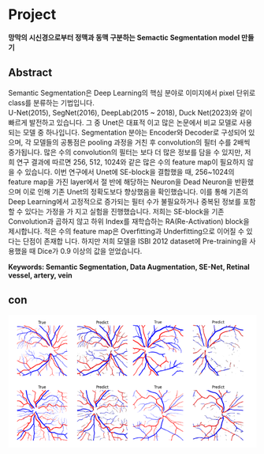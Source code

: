 # **Project**
**망막의 시신경으로부터 정맥과 동맥 구분하는 Semactic Segmentation model 만들기**

## **Abstract**
Semantic Segmentation은 Deep Learning의 핵심 분야로 이미지에서 pixel 단위로 class를 분류하는 기법입니다.  
U-Net(2015), SegNet(2016), DeepLab(2015 ~ 2018), Duck Net(2023)와 같이 빠르게 발전하고 있습니다. 그 중 Unet은 대표적
이고 많은 논문에서 비교 모델로 사용되는 모델 중 하나입니다. Segmentation 분야는 Encoder와 Decoder로 구성되어 있
으며, 각 모델들의 공통점은 pooling 과정을 거친 후 convolution의 필터 수를 2배씩 증가됩니다. 많은 수의 convolution의
필터는 보다 더 많은 정보를 담을 수 있지만, 저희 연구 결과에 따르면 256, 512, 1024와 같은 많은 수의 feature map이
필요하지 않을 수 있습니다. 이번 연구에서 Unet에 SE-block을 결합했을 때, 256~1024의 feature map을 가진 layer에서 절
반에 해당하는 Neuron을 Dead Neuron을 반환했으며 이로 인해 기존 Unet의 정확도보다 향상했음을 확인했습니다. 이를
통해 기존의 Deep Learning에서 고정적으로 증가되는 필터 수가 불필요하거나 중복된 정보를 포함할 수 있다는 가정을 가
지고 실험을 진행했습니다. 저희는 SE-block을 기존 Convolution과 곱하지 않고 하위 Index를 재학습하는 RA(Re-Activation) block을 제시합니다. 적은 수의 feature map은 Overfitting과 Underfitting으로 이어질 수 있다는 단점이 존재합
니다. 하지만 저희 모델을 ISBI 2012 dataset에 Pre-training을 사용했을 때 Dice가 0.9 이상의 값을 얻었습니다.

**Keywords: Semantic Segmentation, Data Augmentation, SE-Net, Retinal vessel, artery, vein**

## con
<img src="result/test.png" />
